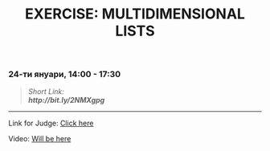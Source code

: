 <h1 align="center">EXERCISE: MULTIDIMENSIONAL LISTS</h1>
    <br>

<h3>24-ти януари, 14:00 - 17:30</h3>

<blockquote>
    <i>
        Short Link: <br> 
        <b>
            http://bit.ly/2NMXgpg
        </b> 
    </i>
</blockquote>

<hr>

<p>
    Link for Judge: <a href="https://judge.softuni.bg/Contests/Compete/Index/1835#0">Click here</a>
</p>

<p>
    Video: <a href="">Will be here</a>
</p>
